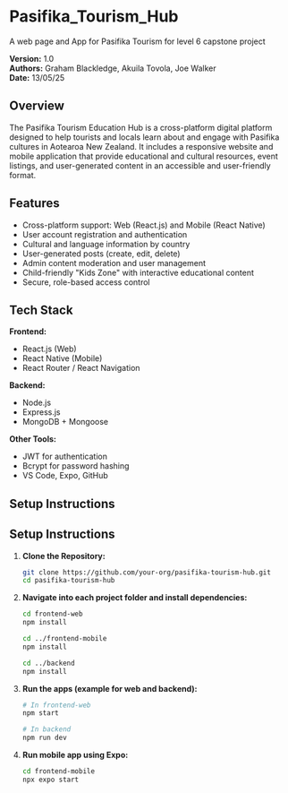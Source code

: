 # Pasifika_Tourism_Hub
A web page and App for Pasifika Tourism for level 6 capstone project

**Version:** 1.0  
**Authors:** Graham Blackledge, Akuila Tovola, Joe Walker  
**Date:** 13/05/25

## Overview

The Pasifika Tourism Education Hub is a cross-platform digital platform designed to help tourists and locals learn about and engage with Pasifika cultures in Aotearoa New Zealand. 
It includes a responsive website and mobile application that provide educational and cultural resources, event listings, and user-generated content in an accessible and user-friendly format.

## Features

- Cross-platform support: Web (React.js) and Mobile (React Native)
- User account registration and authentication
- Cultural and language information by country
- User-generated posts (create, edit, delete)
- Admin content moderation and user management
- Child-friendly "Kids Zone" with interactive educational content
- Secure, role-based access control

## Tech Stack

**Frontend:**
- React.js (Web)
- React Native (Mobile)
- React Router / React Navigation

**Backend:**
- Node.js
- Express.js
- MongoDB + Mongoose

**Other Tools:**
- JWT for authentication
- Bcrypt for password hashing
- VS Code, Expo, GitHub

## Setup Instructions

## Setup Instructions

1. **Clone the Repository:**

    ```bash
    git clone https://github.com/your-org/pasifika-tourism-hub.git
    cd pasifika-tourism-hub
    ```

2. **Navigate into each project folder and install dependencies:**

    ```bash
    cd frontend-web
    npm install

    cd ../frontend-mobile
    npm install

    cd ../backend
    npm install
    ```

3. **Run the apps (example for web and backend):**

    ```bash
    # In frontend-web
    npm start

    # In backend
    npm run dev
    ```

4. **Run mobile app using Expo:**

    ```bash
    cd frontend-mobile
    npx expo start
    ```
